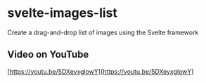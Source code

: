 # svelte-images-list

Create a drag-and-drop list of images using the Svelte framework

## Video on YouTube

[https://youtu.be/5DXeyxglowY](https://youtu.be/5DXeyxglowY)
